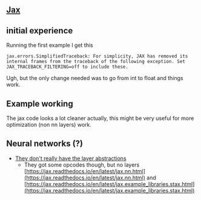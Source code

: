 ## [Jax](https://jax.readthedocs.io/en/latest/notebooks/quickstart.html)

## initial experience
Running the first example I get this 
```
jax.errors.SimplifiedTraceback: For simplicity, JAX has removed its internal frames from the traceback of the following exception. Set JAX_TRACEBACK_FILTERING=off to include these.
```
Ugh, but the only change needed was to go from int to float and things work.

## Example working
The jax code looks a lot cleaner actually, this might be very useful for more optimization (non nn layers) work.

## Neural networks (?)
- [They don't really have the layer abstractions](https://jax.readthedocs.io/en/latest/notebooks/neural_network_with_tfds_data.html)
  - They got some opcodes though, but no layers [https://jax.readthedocs.io/en/latest/jax.nn.html](https://jax.readthedocs.io/en/latest/jax.nn.html) and [https://jax.readthedocs.io/en/latest/jax.example_libraries.stax.html](https://jax.readthedocs.io/en/latest/jax.example_libraries.stax.html)
